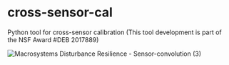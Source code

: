 # cross-sensor-cal
Python tool for cross-sensor calibration (This tool development is part of the NSF Award #DEB 2017889)

![Macrosystems Disturbance Resilience - Sensor-convolution (3)](https://github.com/earthlab/cross-sensor-cal/assets/67020853/2ffb0f7a-20ee-45f5-a320-dafcbcce3398)
